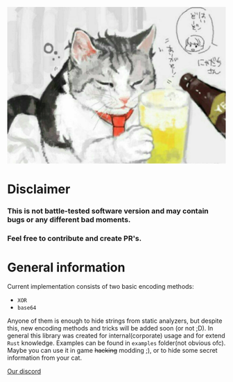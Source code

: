 ![alt text](logo.jpg "Logo")
# Disclaimer
### This is **not battle-tested** software version and may contain bugs or any different bad moments.
### Feel free to contribute and create PR's.

# General information
Current implementation consists of two basic encoding methods:
- `XOR`
- `base64`

Anyone of them is enough to hide strings from static analyzers, but despite this, new encoding methods and tricks will be added soon (or not ;D). In general this library was created for internal(corporate) usage and for extend `Rust` knowledge. Examples can be found in `examples` folder(not obvious ofc). Maybe you can use it in game ~~hacking~~ modding ;), or to hide some secret information from your cat.

[Our discord](https://discord.gg/9p9zw3V)